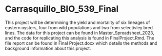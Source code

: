 # Carrasquillo_BIO_539_Final
This project will be determining the yield and mortality of six lineages of eastern oysters, four from wild populations and two from selectivley bred lines. The data for this project can be found in Master_Spreadsheet_2023, and the code for replicating this analysis is found in FinalProject.Rmd. The file report can be found in Final Project.docx which details the methods and background information about this project.
